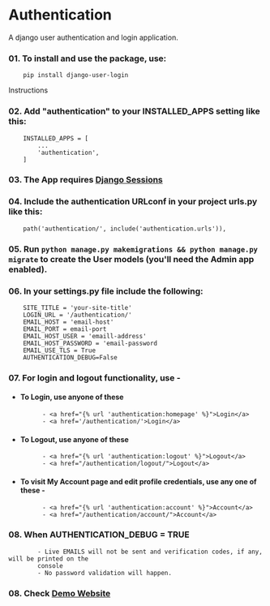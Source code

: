# Authentication
A django user authentication and login application.

### 01.  To install and use the package, use:
        
        pip install django-user-login

Instructions

### 02.	Add "authentication" to your INSTALLED_APPS setting like this:

        INSTALLED_APPS = [
            ...
            'authentication',
        ]

### 03.	The App requires [Django Sessions](https://docs.djangoproject.com/en/4.0/topics/http/sessions/#enabling-sessions)

### 04.	Include the authentication URLconf in your project urls.py like this:

		path('authentication/', include('authentication.urls')),

### 05.	Run `python manage.py makemigrations && python manage.py migrate` to create the User models (you'll need the Admin app enabled).

### 06.  In your settings.py file include the following:

        SITE_TITLE = 'your-site-title'
        LOGIN_URL = '/authentication/'
        EMAIL_HOST = 'email-host'
        EMAIL_PORT = email-port
        EMAIL_HOST_USER = 'emaill-address'
        EMAIL_HOST_PASSWORD = 'email-password
        EMAIL_USE_TLS = True
        AUTHENTICATION_DEBUG=False

### 07.  For login and logout functionality, use - 
- #### To Login, use anyone of these

            - <a href="{% url 'authentication:homepage' %}">Login</a>
		    - <a href='/authentication/'>Login</a>

- #### To Logout, use anyone of these

            - <a href="{% url 'authentication:logout' %}">Logout</a>
		    - <a href="/authentication/logout/">Logout</a>

- #### To visit My Account page and edit profile credentials, use any one of these -

            - <a href="{% url 'authentication:account' %}">Account</a>
            - <a href="/authentication/account/">Account</a>

### 08. When AUTHENTICATION_DEBUG = TRUE

            - Live EMAILS will not be sent and verification codes, if any, will be printed on the 
            console
            - No password validation will happen.

### 08. Check [Demo Website](https://django-user-login.herokuapp.com/)



